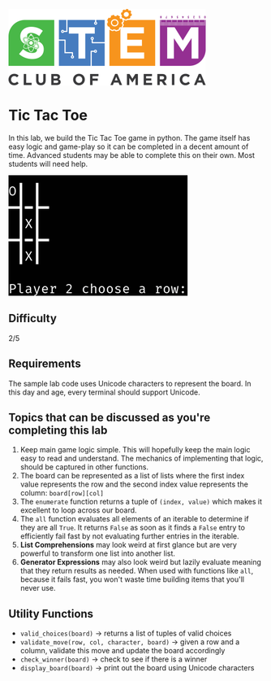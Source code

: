 ![SCOA](https://github.com/stem-club-of-america/SCOA/blob/main/images/SCOA_Logo_Small.png)

# Tic Tac Toe
In this lab, we build the Tic Tac Toe game in python.  The game itself has easy logic and game-play so it can be completed in a decent amount of time. Advanced students may be able to complete this on their own.  Most students will need help.

![TicTacToe](https://github.com/stem-club-of-america/SCOA/blob/main/labs/tic_tac_toe/images/tictactoe.png)

## Difficulty
2/5

## Requirements
The sample lab code uses Unicode characters to represent the board.  In this day and age, every terminal should support Unicode.

## Topics that can be discussed as you're completing this lab
1. Keep main game logic simple.  This will hopefully keep the main logic easy to read and understand.  The mechanics of implementing that logic, should be captured in other functions.
2. The board can be represented as a list of lists where the first index value represents the row and the second index value represents the column: `board[row][col]`
3. The `enumerate` function returns a tuple of `(index, value)` which makes it excellent to loop across our board.
4. The `all` function evaluates all elements of an iterable to determine if they are all `True`.  It returns `False` as soon as it finds a `False` entry to efficiently fail fast by not evaluating further entries in the iterable.
5. **List Comprehensions** may look weird at first glance but are very powerful to transform one list into another list.
6. **Generator Expressions** may also look weird but lazily evaluate meaning that they return results as needed.  When used with functions like `all`, because it fails fast, you won't waste time building items that you'll never use.

## Utility Functions
* `valid_choices(board)` -> returns a list of tuples of valid choices
* `validate_move(row, col, character, board)` -> given a row and a column, validate this move and update the board accordingly
* `check_winner(board)` -> check to see if there is a winner
* `display_board(board)` -> print out the board using Unicode characters

